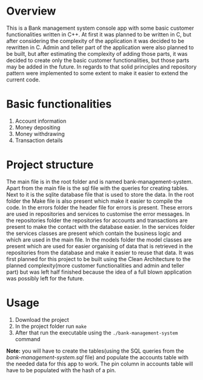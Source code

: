 # Overview
This is a Bank management system console app with some basic customer functionalities written in C++. At first it was planned to be written in C, but after considering the complexity of the application it was decided to be rewritten in C. Admin and teller part of the application were also planned to be built, but after estimating the complexity of adding those parts, it was decided to create only the basic customer functionalities, but those parts may be added in the future. In regards to that solid principles and repository pattern were implemented to some extent to make it easier to extend the current code.

# Basic functionalities
1. Account information
2. Money depositing
3. Money withdrawing
4. Transaction details

# Project structure
The main file is in the root folder and is named bank-management-system. Apart from the main file is the sql file with the queries for creating tables. Next to it is the sqlite database file that is used to store the data. In the root folder the Make file is also present which make it easier to compile the code. In the errors folder the header file for errors is present. These errors are used in repositories and services to customise the error messages. In the repositories folder the repositories for accounts and transactions are present to make the contact with the database easier. In the services folder the services classes are present which contain the business logic and which are used in the main file. In the models folder the model classes are present which are used for easier organising of data that is retrieved in the repositories from the database and make it easier to reuse that data. It was first planned for this project to be built using the Clean Architecture to the planned complexity(more customer functionalities and admin and teller part) but was left half finished because the idea of a full blown application was possibly left for the future.

# Usage
1. Download the project
2. In the project folder run `make`
3. After that run the executable using the `./bank-management-system` command

**Note:** you will have to create the tables(using the SQL queries from the _bank-management-system.sql_ file) and populate the accounts table with the needed data for this app to work. The pin column in accounts table will have to be populated with the hash of a pin.